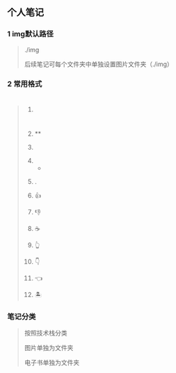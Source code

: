 ## 个人笔记

### 1	img默认路径

> ./img
>
> 后续笔记可每个文件夹中单独设置图片文件夹（./img）

### 2	常用格式

> 1. #
>
> 2. **
>
> 3. >
>
> 4. - 
>
> 5. .
>
> 6. 👍 
>
> 6. 👎
>
> 7. ☕️
>
> 8. 👆
>
> 9. 👇
>
> 10. 👈
>
> 11. 🏝️  

### 	笔记分类

>按照技术栈分类
>
>图片单独为文件夹
>
>电子书单独为文件夹
